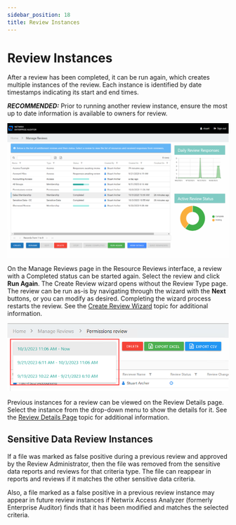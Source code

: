 ```yaml
---
sidebar_position: 18
title: Review Instances
---
```


# Review Instances

After a review has been completed, it can be run again, which creates multiple instances of the review. Each instance is identified by date timestamps indicating its start and end times.

***RECOMMENDED:*** Prior to running another review instance, ensure the most up to date information is available to owners for review.

![Manage Reviews page with completed review selected](../../../../../../static/Content/Resources/Images/Access/InformationCenter/ResourceReviews/InterfaceRunAgain.png "Manage Reviews page with completed review selected")

On the Manage Reviews page in the Resource Reviews interface, a review with a Completed status can be started again. Select the review and click **Run Again**. The Create Review wizard opens without the Review Type page. The review can be run as-is by navigating through the wizard with the **Next** buttons, or you can modify as desired. Completing the wizard process restarts the review. See the [Create Review Wizard](Wizard/Create "Create Review Wizard") topic for additional information.

![Instance drop-down on Review Details page](../../../../../../static/Content/Resources/Images/Access/InformationCenter/ResourceReviews/ReviewInstances.png "Instance drop-down on Review Details page")

Previous instances for a review can be viewed on the Review Details page. Select the instance from the drop-down menu to show the details for it. See the [Review Details Page](Interface#Review's "Review Details Page") topic for additional information.

## Sensitive Data Review Instances

If a file was marked as false positive during a previous review and approved by the Review Administrator, then the file was removed from the sensitive data reports and reviews for that criteria type. The file can reappear in reports and reviews if it matches the other sensitive data criteria.

Also, a file marked as a false positive in a previous review instance may appear in future review instances if Netwrix Access Analyzer (formerly Enterprise Auditor) finds that it has been modified and matches the selected criteria.
